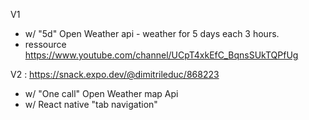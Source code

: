
V1 
- w/ "5d" Open Weather api - weather for 5 days each 3 hours. 
- ressource https://www.youtube.com/channel/UCpT4xkEfC_BqnsSUkTQPfUg

V2 : https://snack.expo.dev/@dimitrileduc/868223
- w/ "One call" Open Weather map Api 
- w/ React native "tab navigation" 
